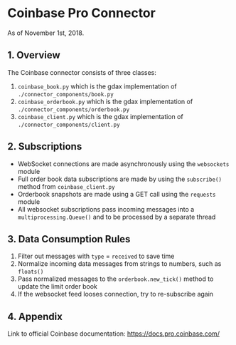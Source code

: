 # Coinbase Pro Connector
As of November 1st, 2018.

## 1. Overview
The Coinbase connector consists of three classes:
1. `coinbase_book.py` which is the gdax implementation of `./connector_components/book.py`
2. `coinbase_orderbook.py` which is the gdax implementation of `./connector_components/orderbook.py`
3. `coinbase_client.py` which is the gdax implementation of `./connector_components/client.py`

## 2. Subscriptions
- WebSocket connections are made asynchronously using the `websockets` module
- Full order book data subscriptions are made by using the `subscribe()` method 
from `coinbase_client.py`
- Orderbook snapshots are made using a GET call using the `requests` module
- All websocket subscriptions pass incoming messages into a `multiprocessing.Queue()` and 
to be processed by a separate thread

## 3. Data Consumption Rules
1. Filter out messages with `type` = `received` to save time
2. Normalize incoming data messages from strings to numbers, such as `floats()`
3. Pass normalized messages to the `orderbook.new_tick()` method to update the limit order book
4. If the websocket feed looses connection, try to re-subscribe again

## 4. Appendix 
Link to official Coinbase documentation: https://docs.pro.coinbase.com/

